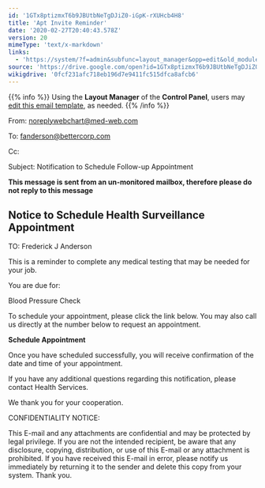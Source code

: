 ```yaml
---
id: '1GTx8ptizmxT6b9JBUtbNeTgDJiZ0-iGpK-rXUHcb4H8'
title: 'Apt Invite Reminder'
date: '2020-02-27T20:40:43.578Z'
version: 20
mimeType: 'text/x-markdown'
links:
  - 'https://system/?f=admin&subfunc=layout_manager&opp=edit&old_module=Email&old_name=Apt+Invite+Reminder'
source: 'https://drive.google.com/open?id=1GTx8ptizmxT6b9JBUtbNeTgDJiZ0-iGpK-rXUHcb4H8'
wikigdrive: '0fcf231afc718eb196d7e9411fc515dfca8afcb6'
---
```

{{% info %}}
Using the **Layout Manager** of the **Control Panel**, users may [edit this email template](https://system/?f=admin&subfunc=layout_manager&opp=edit&old_module=Email&old_name=Apt+Invite+Reminder), as needed.
{{% /info %}}

From: noreplywebchart@med-web.com

To: fanderson@bettercorp.com

Cc:

Subject: Notification to Schedule Follow-up Appointment

****This message is sent from an un-monitored mailbox, therefore please do not reply to this message****

## Notice to Schedule Health Surveillance Appointment

TO: Frederick J Anderson

This is a reminder to complete any medical testing that may be needed for your job.

You are due for:

Blood Pressure Check

To schedule your appointment, please click the link below. You may also call us directly at the number below to request an appointment.

**Schedule Appointment**

Once you have scheduled successfully, you will receive confirmation of the date and time of your appointment.

If you have any additional questions regarding this notification, please contact Health Services.

We thank you for your cooperation.

CONFIDENTIALITY NOTICE:

This E-mail and any attachments are confidential and may be protected by legal privilege. If you are not the intended recipient, be aware that any disclosure, copying, distribution, or use of this E-mail or any attachment is prohibited. If you have received this E-mail in error, please notify us immediately by returning it to the sender and delete this copy from your system. Thank you.
